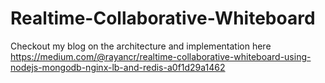 # Realtime-Collaborative-Whiteboard

Checkout my blog on the architecture and implementation here https://medium.com/@rayancr/realtime-collaborative-whiteboard-using-nodejs-mongodb-nginx-lb-and-redis-a0f1d29a1462 
